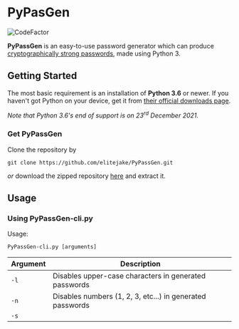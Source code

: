 # PyPasGen
![CodeFactor](https://www.codefactor.io/repository/github/elitejake/pypassgen/badge?s=be530c11c919e0528667025dca77e651afcc326f)

**PyPassGen** is an easy-to-use password generator which can produce [cryptographically strong passwords](https://docs.python.org/3/library/secrets.html), made using Python 3.

## Getting Started
The most basic requirement is an installation of **Python 3.6** or newer. If you haven't got Python on your device, get it from [their official downloads page](https://www.python.org/downloads/). 

*Note that Python 3.6's end of support is on 23<sup>rd</sup> December 2021.*

### Get PyPassGen
Clone the repository by 
```
git clone https://github.com/elitejake/PyPassGen.git
```
*or* download the zipped repository [here](https://github.com/elitejake/PyPassGen/archive/main.zip) and extract it.

## Usage
### Using PyPassGen-cli.py
Usage:
```
PyPassGen-cli.py [arguments]
```
| Argument | Description |
|--|--|
| `-l` | Disables upper-case characters in generated passwords |
| `-n` | Disables numbers (1, 2, 3, etc...) in generated passwords |
| `-s` ||
